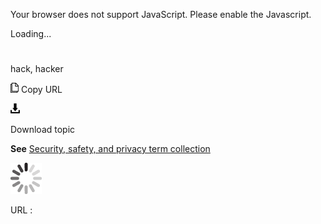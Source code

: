 Your browser does not support JavaScript. Please enable the Javascript.

Loading...

# 

hack, hacker

![Copy URL](media/hack-hacker/Copy.png)
Copy URL

![Download](media/hack-hacker/Download.png)

Download topic

**See** [Security, safety, and privacy term collection](https://worldready.cloudapp.net/Styleguide/Read?id=2700&topicid=26894)[](https://worldready.cloudapp.net/Styleguide/Read?id=1413&topicid=3837)

![In progress](media/hack-hacker/activity-large.gif)

URL :
